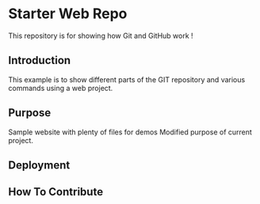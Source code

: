 # Starter Web Repo

This repository is for showing how Git and GitHub work !

## Introduction
This example is to show different parts of the GIT repository and various commands using a web project.

## Purpose

Sample website with plenty of files for demos
Modified purpose of current project.

## Deployment	

## How To Contribute

